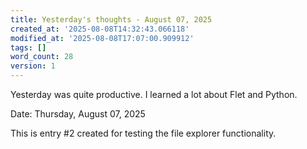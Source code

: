 ```yaml
---
title: Yesterday's thoughts - August 07, 2025
created_at: '2025-08-08T14:32:43.066118'
modified_at: '2025-08-08T17:07:00.909912'
tags: []
word_count: 28
version: 1
---
```


Yesterday was quite productive. I learned a lot about Flet and Python.

Date: Thursday, August 07, 2025

This is entry #2 created for testing the file explorer functionality.